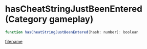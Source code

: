 # hasCheatStringJustBeenEntered (Category gameplay)

```js
function hasCheatStringJustBeenEntered(hash: number): boolean
```

[filename](hasCheatStringJustBeenEntered_m.md ':include')